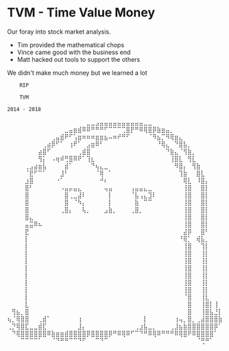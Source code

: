 # TVM - Time Value Money

Our foray into stock market analysis.

- Tim provided the mathematical chops
- Vince came good with the business end
- Matt hacked out tools to support the others

We didn't make much money but we learned a lot

```
    RIP

    TVM

2014 - 2018
```
⠀⠀⠀⠀⠀⠀⠀⠀⠀⠀⠀⠀⠀⠀⠀⠀⠀⠀⣀⣀⣠⣤⣤⣤⣤⣤⣤⣤⣤⣤⣤⣀⣀⠀⠀⠀⠀⠀⠀⠀⠀⠀⠀⠀⠀⠀⠀⠀⠀
⠀⠀⠀⠀⠀⠀⠀⠀⠀⠀⠀⠀⠀⣀⣤⣶⣾⠿⠿⠛⠛⠛⠋⠉⠉⠉⢉⣿⡟⠛⠿⢿⣿⡿⣷⣶⣤⡀⠀⠀⠀⠀⠀⠀⠀⠀⠀⠀⠀
⠀⠀⠀⠀⠀⠀⠀⠀⠀⠀⢀⣤⣾⠟⠋⢡⣶⠶⠶⠶⣶⣶⣦⠤⠶⠞⠛⠋⠀⠀⠀⠀⠈⠻⣦⡉⠻⢿⣶⣄⠀⠀⠀⠀⠀⠀⠀⠀⠀
⠀⠀⠀⠀⠀⠀⠀⠀⢀⣴⡿⠋⠁⠀⢰⠟⠁⠀⣠⣶⠿⠃⠀⠀⠀⠀⠀⠀⠀⠀⠀⠀⠀⠀⠘⢿⣄⠀⠙⣿⣧⡀⠀⠀⠀⠀⠀⠀⠀
⠀⠀⠀⠀⠀⠀⠀⣴⣿⠋⠀⠀⠀⠀⠀⠀⢀⣾⣿⠀⠀⠀⠀⠀⠀⠀⠀⠀⠀⠀⠀⠀⠀⠀⠀⠀⠙⣷⣄⠈⢻⣷⡀⠀⠀⠀⠀⠀⠀
⠀⠀⠀⠀⠀⠀⠀⢻⡅⠀⠠⢶⠾⢛⣿⠿⠟⠁⢹⣆⠀⠀⠀⠀⠀⠀⠀⠀⠀⠀⠀⠀⠀⠀⠀⠀⠀⢸⣿⣇⠀⢻⣇⠀⠀⠀⠀⠀⠀
⠀⠀⠀⠀⢀⣠⣴⣶⣧⠀⠀⠀⠀⣾⠁⠀⠀⠀⠀⠙⢦⣄⣀⠀⠀⠀⠀⠀⠀⠀⠀⠀⠀⠀⠀⠀⠀⠀⠻⣿⡄⠀⢻⣷⠀⠀⠀⠀⠀
⠀⠀⠀⠀⠈⣟⠋⠉⠁⠀⠀⠀⣸⠃⠀⠀⠀⠀⠀⠀⠈⢿⠀⠁⠀⠀⠀⠀⠀⠀⠀⠀⠀⠀⠀⠀⠀⠀⠀⢹⣷⠀⠀⣿⣇⠀⠀⠀⠀
⠀⠀⠀⠀⣰⣿⠀⠀⠀⠀⠀⠐⠁⠀⠀⠀⠀⠀⠀⠀⠀⠚⠆⠀⠀⠀⠀⠀⠀⠀⠀⠀⠀⠀⠀⠀⠀⠀⠀⠀⢿⣇⠀⠸⣿⡄⠀⠀⠀
⠀⠀⠀⠀⣿⠃⠀⠀⠀⠀⠀⠀⠠⣤⡤⣤⣄⠀⠀⠀⠀⠀⢤⣤⠀⠀⠀⠀⢠⣤⣤⣄⣀⠀⠀⠀⠀⠀⠀⠀⢸⣿⠀⠀⣿⡇⠀⠀⠀
⠀⠀⠀⠀⣿⠀⠀⠀⠀⠀⠀⠀⠀⣿⢀⣀⣼⠇⠀⠀⠀⠀⠀⡇⠀⠀⠀⠀⠈⣧⢠⣄⣹⠇⠀⠀⠀⠀⠀⠀⢸⣿⠀⠀⣿⡇⠀⠀⠀
⠀⠀⠀⠀⣿⠀⠀⠀⠀⠀⠀⠀⠀⣿⠀⠈⠳⡄⠀⠀⠀⠀⠀⡇⠀⠀⠀⠀⠀⣷⠀⠉⠉⠀⠀⠀⠀⠀⠀⠀⢸⣿⠀⠀⣿⡇⠀⠀⠀
⠀⠀⠀⠀⣿⠀⠀⠀⠀⠀⠀⠀⢀⣿⡄⠀⠀⢧⡀⠀⠀⠀⣠⣷⡀⠀⠀⠀⢀⣿⡀⠀⠀⠀⠀⠀⠀⠀⠀⠀⢸⣿⠀⠀⣿⡇⠀⠀⠀
⠀⠀⠀⠀⣿⣄⠀⠀⠀⠀⠀⠀⠀⠀⠀⠀⠀⠀⠀⠀⠀⠀⠀⠀⠀⠀⠀⠀⠀⠀⠀⠀⠀⠀⠀⠀⠀⠀⠀⠀⢸⣿⠀⠀⣿⡇⠀⠀⠀
⠀⠀⠀⠀⣤⣭⠿⠦⠀⠀⠀⠀⠀⠀⠀⠀⠀⠀⠀⠀⠀⠀⠀⠀⠀⠀⠀⠀⠀⠀⠀⠀⠀⠀⠀⠀⠀⠀⠀⠀⢸⣿⠀⠀⣿⡇⠀⠀⠀
⠀⠀⠀⠀⣟⠀⠀⠀⠀⠀⠀⠀⠀⠀⠀⠀⠀⠀⠀⠀⠀⠀⠀⠀⠀⠀⠀⠀⠀⠀⠀⠀⠀⠀⠀⠀⠀⠀⠀⠀⣼⡿⠀⠀⣿⠃⠀⠀⠀
⠀⠀⠀⠀⡇⠀⠀⠀⠀⠀⠀⠀⠀⠀⠀⠀⠀⠀⠀⠀⠀⠀⠀⠀⠀⠀⠀⠀⠀⠀⠀⠀⠀⠀⠀⠀⠀⠀⠀⠘⢿⡁⠀⢾⣧⡀⠀⠀⠀
⠀⠀⠀⠀⡇⠀⠀⠀⠀⠀⠀⠀⠀⠀⠀⠀⠀⠀⠀⠀⠀⠀⠀⠀⠀⠀⠀⠀⠀⠀⠀⠀⠀⠀⠀⠀⠀⠀⠀⠀⢸⣿⠀⠀⢹⡇⠀⠀⠀
⠀⠀⠀⠀⡇⠀⠀⠀⠀⠀⠀⠀⠀⠀⠀⠀⠀⠀⠀⠀⠀⠀⠀⠀⠀⠀⠀⠀⠀⠀⠀⠀⠀⠀⠀⠀⠀⠀⠀⠀⢸⣿⠀⠀⢸⡇⠀⠀⠀
⠀⠀⠀⠀⡇⠀⠀⠀⠀⠀⠀⠀⠀⠀⠀⠀⠀⠀⠀⠀⠀⠀⠀⠀⠀⠀⠀⠀⠀⠀⠀⠀⠀⠀⠀⠀⠀⠀⠀⠀⢸⣿⠀⠀⢸⡇⠀⠀⠀
⠀⠀⠀⠀⡇⠀⠀⠀⠀⠀⠀⠀⠀⠀⠀⠀⠀⠀⠀⠀⠀⠀⠀⠀⠀⠀⠀⠀⠀⠀⠀⠀⠀⠀⠀⠀⠀⠀⠀⠀⢸⣿⠀⠀⢸⡇⠀⠀⠀
⠀⠀⠀⠀⡇⠀⠀⠀⠀⠀⠀⠀⠀⠀⠀⠀⠀⠀⠀⠀⠀⠀⠀⠀⠀⠀⠀⠀⠀⠀⠀⠀⠀⠀⠀⠀⠀⠀⠀⠀⢸⣿⠀⠀⢸⡇⠀⠀⠀
⠀⠀⠀⠀⡇⠀⠀⠀⠀⠀⠀⠀⠀⠀⠀⠀⠀⠀⠀⠀⠀⠀⠀⠀⠀⠀⠀⠀⠀⠀⠀⠀⠀⠀⠀⠀⠀⠀⠀⠀⢸⣿⠀⠀⢸⡇⠀⠀⠀
⠀⠀⠀⠀⡇⠀⠀⠀⠀⠀⠀⠀⠀⠀⠀⠀⠀⠀⠀⠀⠀⠀⠀⠀⠀⠀⠀⠀⠀⠀⠀⠀⠀⠀⠀⠀⠀⠀⠀⠀⢸⣿⠀⠀⢸⡇⠀⠀⠀
⠀⠀⠀⠀⡇⠀⠀⠀⠀⠀⠀⠀⠀⠀⠀⠀⠀⠀⠀⠀⠀⠀⠀⠀⠀⠀⠀⠀⠀⠀⠀⠀⠀⠀⠀⠀⠀⠀⠀⠀⠈⣿⠀⠀⢸⣇⠀⠀⠀
⠀⠀⠀⠀⣇⠀⠀⠀⠀⠀⠀⠀⠀⠀⠀⠀⠀⠀⠀⠀⠀⠀⠀⠀⠀⠀⠀⠀⠀⠀⠀⠀⠀⠀⠀⠀⠀⠀⠀⠀⠀⣿⠀⠀⢸⣿⡇⢸⠀
⠀⢻⣦⡀⣿⠀⠀⠀⠀⠀⠀⠀⠀⠀⠀⠀⠀⠀⠀⠀⠀⠀⠀⠀⠀⠀⠀⠀⠀⠀⠀⠀⠀⠀⠀⠀⠀⠀⠀⠀⠀⣿⠀⠀⢸⣿⣧⣘⡇
⢦⡈⢿⣿⣿⠀⠀⢀⣾⠁⠀⠀⠀⠀⠀⠀⢰⠀⠀⠀⠀⠀⠀⠀⠀⠀⠀⠀⠀⠀⠀⡇⠀⠀⠀⠀⠀⠀⢰⢤⡀⣿⡀⢀⣼⣿⣿⣿⣷
⢀⡙⢿⣿⣏⣀⣀⣾⣏⠀⠀⠀⠀⠀⠀⠀⣸⡄⠀⠀⠀⠀⠀⠀⠀⠀⠀⠀⠀⢀⣰⣧⣀⡀⠀⠀⠀⢀⣸⣦⣷⣿⣿⣿⣿⣿⣿⡿⠁
⠀⠙⢿⣿⣿⣿⣿⣿⣿⠿⣷⣶⣶⣾⣿⣿⣿⣿⡿⣿⣿⣿⣿⡿⠛⠿⢿⠿⠋⠉⠙⠛⠿⢿⠿⠛⠛⠛⠿⢿⣿⠟⠿⣿⣿⣿⣿⠁⠀
⠀⠀⠀⠉⠉⠉⠉⠁⠀⠀⠈⠙⠛⠛⠉⠉⠙⠋⠀⠀⠉⠙⠉⠀⠀⠀⠀⠀⠀⠀⠀⠀⠀⠀⠀⠀⠀⠀⠀⠀⠀⠀⠀⠈⢛⠛⠁⠀⠀
